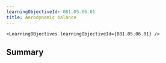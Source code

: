 ```yaml
---
learningObjectiveId: 081.05.06.01
title: Aerodynamic balance
---
```


```tsx eval
<LearningOBjectives learningObjectiveId={081.05.06.01} />
```

## Summary
